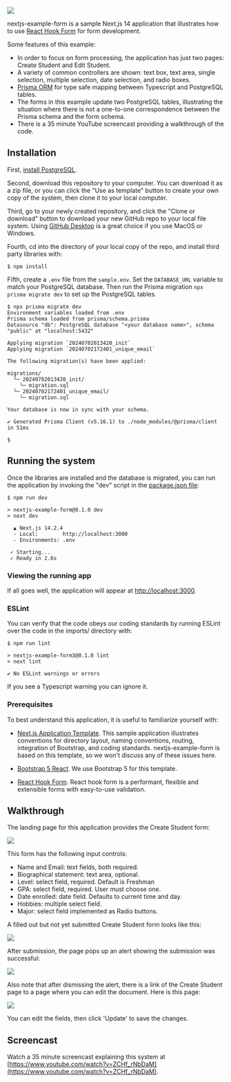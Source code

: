 ![](https://raw.githubusercontent.com/cammoore/nextjs-example-form/main/doc/create-student-page.png)

nextjs-example-form is a sample Next.js 14 application that illustrates how to use [React Hook Form](https://www.react-hook-form.com/) for form development.

Some features of this example:

- In order to focus on form processing, the application has just two pages: Create Student and Edit Student.
- A variety of common controllers are shown: text box, text area, single selection, multiple selection, date selection, and radio boxes.
- [Prisma ORM](https://www.prisma.io/) for type safe mapping between Typescript and PostgreSQL tables.
- The forms in this example update two PostgreSQL tables, illustrating the situation where there is not a one-to-one correspondence between the Prisma schema and the form schema.
- There is a 35 minute YouTube screencast providing a walkthrough of the code.

## Installation

First, [install PostgreSQL](https://www.postgresql.org/download/).

Second, download this repository to your computer. You can download it as a zip file, or you can click the "Use as template" button to create your own copy of the system, then clone it to your local computer.

Third, go to your newly created repository, and click the "Clone or download" button to download your new GitHub repo to your local file system. Using [GitHub Desktop](https://desktop.github.com/) is a great choice if you use MacOS or Windows.

Fourth, cd into the directory of your local copy of the repo, and install third party libraries with:

```
$ npm install
```

Fifth, create a `.env` file from the `sample.env`. Set the `DATABASE_URL` variable to match your PostgreSQL database. Then run the Prisma migration `npx prisma migrate dev` to set up the PostgreSQL tables.

```
$ npx prisma migrate dev
Environment variables loaded from .env
Prisma schema loaded from prisma/schema.prisma
Datasource "db": PostgreSQL database "<your database name>", schema "public" at "localhost:5432"

Applying migration `20240702013420_init`
Applying migration `20240702172401_unique_email`

The following migration(s) have been applied:

migrations/
  └─ 20240702013420_init/
    └─ migration.sql
  └─ 20240702172401_unique_email/
    └─ migration.sql

Your database is now in sync with your schema.

✔ Generated Prisma Client (v5.16.1) to ./node_modules/@prisma/client in 51ms

$
```

## Running the system

Once the libraries are installed and the database is migrated, you can run the application by invoking the "dev" script in the [package.json file](https://github.com/cammoore/nextjs-example-form/blob/main/app/package.json):

```shell
$ npm run dev

> nextjs-example-form@0.1.0 dev
> next dev

  ▲ Next.js 14.2.4
  - Local:        http://localhost:3000
  - Environments: .env

 ✓ Starting...
 ✓ Ready in 2.6s

```

### Viewing the running app

If all goes well, the application will appear at [http://localhost:3000](http://localhost:3000).

### ESLint

You can verify that the code obeys our coding standards by running ESLint over the code in the imports/ directory with:

```
$ npm run lint

> nextjs-example-form3@0.1.0 lint
> next lint

✔ No ESLint warnings or errors
```
If you see a Typescript warning you can ignore it.

### Prerequisites

To best understand this application, it is useful to familiarize yourself with:

- [Next.js Application Template](http://cammoore.github.io/nextjs-application-template/). This sample application illustrates conventions for directory layout, naming conventions, routing, integration of Bootstrap, and coding standards. nextjs-example-form is based on this template, so we won't discuss any of these issues here.

- [Bootstrap 5 React](https://react-bootstrap.github.io/). We use Bootstrap 5 for this template.

- [React Hook Form](https://www.react-hook-form.com/). React hook form is a performant, flexible and extensible forms with easy-to-use validation.

## Walkthrough

The landing page for this application provides the Create Student form:

![](https://github.com/cammoore/nextjs-example-form/raw/main/doc/create-student-page.png)

This form has the following input controls:

- Name and Email: text fields, both required.
- Biographical statement: text area, optional.
- Level: select field, required. Default is Freshman
- GPA: select field, required. User must choose one.
- Date enrolled: date field. Defaults to current time and day.
- Hobbies: multiple select field.
- Major: select field implemented as Radio buttons.

A filled out but not yet submitted Create Student form looks like this:

![](https://github.com/cammoore/nextjs-example-form/raw/main/doc/create-student-page-filled-in.png)

After submission, the page pops up an alert showing the submission was successful:

![](https://github.com/cammoore/nextjs-example-form/raw/main/doc/create-student-page-submitted.png)

Also note that after dismissing the alert, there is a link of the Create Student page to a page where you can edit the document. Here is this page:

![](https://github.com/cammoore/nextjs-example-form/raw/main/doc/edit-student-page.png)

You can edit the fields, then click 'Update' to save the changes.

## Screencast

Watch a 35 minute screencast explaining this system at [https://www.youtube.com/watch?v=ZCHf_rNbDaM](https://www.youtube.com/watch?v=ZCHf_rNbDaM).
